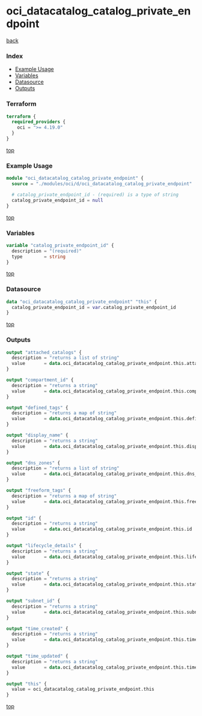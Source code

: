 # oci_datacatalog_catalog_private_endpoint

[back](../oci.md)

### Index

- [Example Usage](#example-usage)
- [Variables](#variables)
- [Datasource](#datasource)
- [Outputs](#outputs)

### Terraform

```terraform
terraform {
  required_providers {
    oci = ">= 4.19.0"
  }
}
```

[top](#index)

### Example Usage

```terraform
module "oci_datacatalog_catalog_private_endpoint" {
  source = "./modules/oci/d/oci_datacatalog_catalog_private_endpoint"

  # catalog_private_endpoint_id - (required) is a type of string
  catalog_private_endpoint_id = null
}
```

[top](#index)

### Variables

```terraform
variable "catalog_private_endpoint_id" {
  description = "(required)"
  type        = string
}
```

[top](#index)

### Datasource

```terraform
data "oci_datacatalog_catalog_private_endpoint" "this" {
  catalog_private_endpoint_id = var.catalog_private_endpoint_id
}
```

[top](#index)

### Outputs

```terraform
output "attached_catalogs" {
  description = "returns a list of string"
  value       = data.oci_datacatalog_catalog_private_endpoint.this.attached_catalogs
}

output "compartment_id" {
  description = "returns a string"
  value       = data.oci_datacatalog_catalog_private_endpoint.this.compartment_id
}

output "defined_tags" {
  description = "returns a map of string"
  value       = data.oci_datacatalog_catalog_private_endpoint.this.defined_tags
}

output "display_name" {
  description = "returns a string"
  value       = data.oci_datacatalog_catalog_private_endpoint.this.display_name
}

output "dns_zones" {
  description = "returns a list of string"
  value       = data.oci_datacatalog_catalog_private_endpoint.this.dns_zones
}

output "freeform_tags" {
  description = "returns a map of string"
  value       = data.oci_datacatalog_catalog_private_endpoint.this.freeform_tags
}

output "id" {
  description = "returns a string"
  value       = data.oci_datacatalog_catalog_private_endpoint.this.id
}

output "lifecycle_details" {
  description = "returns a string"
  value       = data.oci_datacatalog_catalog_private_endpoint.this.lifecycle_details
}

output "state" {
  description = "returns a string"
  value       = data.oci_datacatalog_catalog_private_endpoint.this.state
}

output "subnet_id" {
  description = "returns a string"
  value       = data.oci_datacatalog_catalog_private_endpoint.this.subnet_id
}

output "time_created" {
  description = "returns a string"
  value       = data.oci_datacatalog_catalog_private_endpoint.this.time_created
}

output "time_updated" {
  description = "returns a string"
  value       = data.oci_datacatalog_catalog_private_endpoint.this.time_updated
}

output "this" {
  value = oci_datacatalog_catalog_private_endpoint.this
}
```

[top](#index)